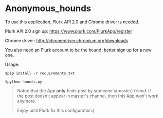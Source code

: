 # Anonymous_hounds

To use this application, Plurk API 2.0 and Chrome driver is needed.

Plurk API 2.0 sign up: https://www.plurk.com/PlurkApp/register

Chrome driver: http://chromedriver.chromium.org/downloads

You also need an Plurk account to be the hound, better sign up for a new one.

Usage:

```
$pip install -r requirements.txt
```

```
$python hounds.py
```

>Noted that the App **only** finds post by someone's(master) friend.
>if the post doesn't appear in master's channel, then this App won't work anymore.
>
>Enjoy until Plurk fix this configuration:)
